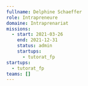 ```yaml
---
fullname: Delphine Schaeffer
role: Intrapreneure
domaine: Intraprenariat
missions:
  - start: 2021-03-26
    end: 2021-12-31
    status: admin
    startups:
      - tutorat_fp
startups:
  - tutorat_fp
teams: []
---
```

